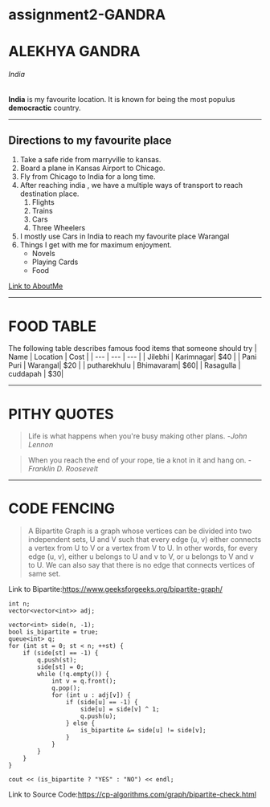# assignment2-GANDRA
# ALEKHYA GANDRA
###### India
**India** is my favourite location. It is known for being the most populus **democractic** country.

---

## Directions to my favourite place
1. Take a safe ride from marryville to kansas.
2. Board a plane in Kansas Airport to Chicago.
3. Fly from Chicago to India for a long time.
4. After reaching india , we have a multiple ways of transport to reach destination place.
    1. Flights
    2. Trains
    3. Cars
    4. Three Wheelers
5. I mostly use Cars in India to reach my favourite place Warangal
6. Things I get with me for maximum enjoyment.
    * Novels
    * Playing Cards
    * Food

[Link to AboutMe](AboutMe.md) 

---

# FOOD TABLE

The following table describes famous food items that someone should try
| Name | Location | Cost |
| --- | --- | --- |
| Jilebhi | Karimnagar| $40 |
| Pani Puri | Warangal| $20 |
| putharekhulu | Bhimavaram| $60|
| Rasagulla | cuddapah | $30|


---
# PITHY QUOTES

> Life is what happens when you're busy making other plans. -*John Lennon*

>  When you reach the end of your rope, tie a knot in it and hang on. -*Franklin D. Roosevelt*

---

# CODE FENCING

>A Bipartite Graph is a graph whose vertices can be divided into two independent sets, U and V such that every edge (u, v) either connects a vertex from U to V or a vertex from V to U. In other words, for every edge (u, v), either u belongs to U and v to V, or u belongs to V and v to U. We can also say that there is no edge that connects vertices of same set.

Link to Bipartite:<https://www.geeksforgeeks.org/bipartite-graph/>


```
int n;
vector<vector<int>> adj;

vector<int> side(n, -1);
bool is_bipartite = true;
queue<int> q;
for (int st = 0; st < n; ++st) {
    if (side[st] == -1) {
        q.push(st);
        side[st] = 0;
        while (!q.empty()) {
            int v = q.front();
            q.pop();
            for (int u : adj[v]) {
                if (side[u] == -1) {
                    side[u] = side[v] ^ 1;
                    q.push(u);
                } else {
                    is_bipartite &= side[u] != side[v];
                }
            }
        }
    }
}

cout << (is_bipartite ? "YES" : "NO") << endl;

```

Link to Source Code:<https://cp-algorithms.com/graph/bipartite-check.html>